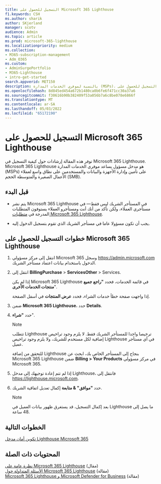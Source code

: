 ```yaml
---
title: التسجيل للحصول على Microsoft 365 Lighthouse
f1.keywords: CSH
ms.author: sharik
author: SKjerland
manager: scotv
audience: Admin
ms.topic: article
ms.prod: microsoft-365-lighthouse
ms.localizationpriority: medium
ms.collection:
- M365-subscription-management
- Adm_O365
ms.custom:
- AdminSurgePortfolio
- M365-Lighthouse
- intro-get-started
search.appverid: MET150
description: بالنسبة لموفري الخدمات المدارة (MSPs)، تعرف على كيفية التسجيل للحصول على Microsoft 365 Lighthouse.
ms.openlocfilehash: 8d845ed454a672b1480ca0b6fe6f471cc30a37a6
ms.sourcegitcommit: f30616b90b382409f53a056b7a6c8be078e6866f
ms.translationtype: MT
ms.contentlocale: ar-SA
ms.lasthandoff: 05/03/2022
ms.locfileid: "65172190"
---
```

# <a name="sign-up-for-microsoft-365-lighthouse"></a>التسجيل للحصول على Microsoft 365 Lighthouse

توفر هذه المقالة إرشادات حول كيفية التسجيل في Microsoft 365 Lighthouse. Microsoft 365 Lighthouse هو مدخل مسؤول يساعد موفري الخدمات المدارة (MSPs) على تأمين وإدارة الأجهزة والبيانات والمستخدمين على نطاق واسع لعملاء الأعمال الصغيرة والمتوسطة الحجم (SMB). 

## <a name="before-you-begin"></a>قبل البدء

- يتم نشر Microsoft 365 Lighthouse في المستأجر الشريك ليس فقط&mdash; في مستأجري العملاء، ولكن تأكد من أنك أنت ومستأجرو العملاء يستوفون المتطلبات المدرجة في [متطلبات Microsoft 365 Lighthouse](m365-lighthouse-requirements.md).

- يجب أن تكون مسؤولا عاما في مستأجر الشريك الذي تقوم بتسجيل الدخول إليه.

## <a name="steps-to-sign-up-for-microsoft-365-lighthouse"></a>خطوات التسجيل للحصول على Microsoft 365 Lighthouse

1. انتقل إلى مركز مسؤولي Microsoft 365 وسجل <a href="https://go.microsoft.com/fwlink/p/?linkid=2024339" target="_blank">https://admin.microsoft.com</a> الدخول باستخدام بيانات اعتماد مستأجر الشريك. 

1. انتقل إلى **BillingPurchase** >  **ServicesOther** >  Services.

    إذا لم يكن Microsoft 365 Lighthouse في قائمة الخدمات، فحدد **"راجع جميع منتجات الخدمات الأخرى**".

    إذا واجهت صفحة خطأ خدمات الشراء، فحدد **عرض المنتجات** في أسفل الصفحة.

1. ضمن **Microsoft 365 Lighthouse**، حدد **Details**. 

1. حدد **"شراء**".

    > [!NOTE]
    > تتطلب Lighthouse ترخيصا واحدا للمستأجر الشريك فقط. لا يلزم وجود تراخيص إضافية لكل مستخدم للشريك، ولا يلزم وجود تراخيص Lighthouse في أي مستأجر عميل. 

    للتحقق من إضافة Lighthouse بنجاح إلى المستأجر الخاص بك، ابحث عن Microsoft 365 Lighthouse ضمن **Billing > Your Products** في مركز مسؤولي Microsoft 365.

1. إذا لم تتم إعادة توجيهك إلى مدخل Lighthouse، فانتقل إلى <a href="https://go.microsoft.com/fwlink/p/?linkid=2168110" target="_blank">https://lighthouse.microsoft.com</a>.

1. حدد **"موافق" & متابعة** إكمال تعديل اتفاقية الشريك.

    > [!NOTE]
    > بعد إكمال التسجيل، قد يستغرق ظهور بيانات العميل في Lighthouse ما يصل إلى 48 ساعة.

## <a name="next-steps"></a>الخطوات التالية

[تكوين أمان مدخل Lighthouse Microsoft 365](m365-lighthouse-configure-portal-security.md) 

## <a name="related-content"></a>المحتويات ذات الصلة

[نظرة عامة على Microsoft 365 Lighthouse](m365-lighthouse-overview.md) (مقال)   
[الأسئلة المتداولة حول Microsoft 365 Lighthouse](m365-lighthouse-faq.yml) (مقالة)   
[Microsoft 365 Lighthouse و Microsoft Defender for Business](../security/defender-business/mdb-lighthouse-integration.md) (مقالة)
